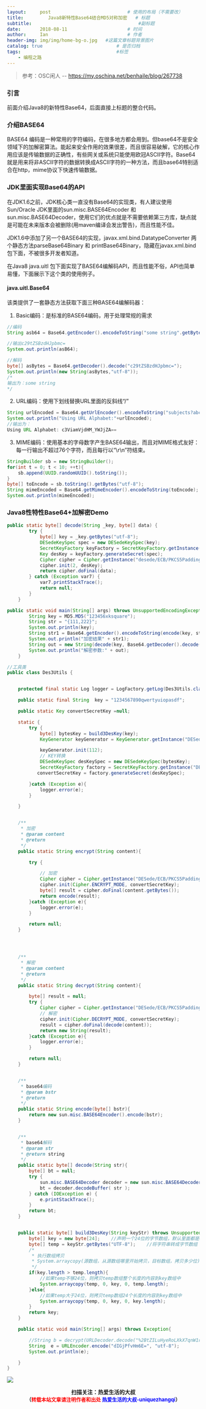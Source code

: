 ```yaml
---
layout:     post             				# 使用的布局（不需要改）
title:         Java8新特性Base64结合MD5对称加密   # 标题 
subtitle:    					  				#副标题
date:       2018-08-11  					# 时间
author:     Ian                  			# 作者
header-img: img/img/home-bg-o.jpg	#这篇文章标题背景图片
catalog: true                        	# 是否归档
tags:                              		#标签
    - 编程之路
---
```

> 参考：OSC闲人 -- <https://my.oschina.net/benhaile/blog/267738>

### 引言
前面介绍Java8的新特性Base64，后面直接上标题的整合代码。

### 介绍BASE64
BASE64 编码是一种常用的字符编码，在很多地方都会用到。但base64不是安全领域下的加解密算法。能起来安全作用的效果很差，而且很容易破解，它的核心作用应该是传输数据的正确性，有些网关或系统只能使用欧冠ASCII字符。Base64就是用来将非ASCII字符的数据转换成ASCII字符的一种方法，而且base64特别适合在http，mime协议下快速传输数据。

### JDK里面实现Base64的API
在JDK1.6之前，JDK核心类一直没有Base64的实现类，有人建议使用Sun/Oracle JDK里面的sun.misc.BASE64Encoder 和 sun.misc.BASE64Decoder，使用它们的优点就是不需要依赖第三方库，缺点就是可能在未来版本会被删除(用maven编译会发出警告)，而且性能不佳。


JDK1.6中添加了另一个BASE64的实现，javax.xml.bind.DatatypeConverter 两个静态方法parseBase64Binary 和 printBase64Binary，隐藏在javax.xml.bind 包下面，不被很多开发者知道。


在Java8 java.uitl 包下面实现了BASE64编解码API，而且性能不俗，API也简单易懂，下面展示下这个类的使用例子。

#### java.uitl.Base64
该类提供了一套静态方法获取下面三种BASE64编解码器：
1. Basic编码：是标准的BASE64编码，用于处理常规的需求

```java
//编码
String asb64 = Base64.getEncoder().encodeToString("some string".getBytes("utf-8"));

//输出c29tZSBzdHJpbmc=
System.out.println(asB64);

//解码
byte[] asBytes = Base64.getDecoder().decode("c29tZSBzdHJpbmc=");
System.out.println(new String(asBytes,"utf-8"));
/*
输出为：some string
*/
```
2. URL编码：使用下划线替换URL里面的反斜线“/”

```java
String urlEncoded = Base64.getUrlEncoder().encodeToString("subjects?abcd".getBytes("utf-8"));
System.out.println("Using URL Alphabet:"+urlEncoded);
//输出为：
Using URL Alphabet: c3ViamVjdHM_YWJjZA==
```
3. MIME编码：使用基本的字母数字产生BASE64输出，而且对MIME格式友好：每一行输出不超过76个字符，而且每行以“\r\n”符结束。

```java
StringBuilder sb = new StringBuilder();
for(int t = 0; t < 10; ++t){
    sb.append(UUID.randomUUID().toString());
}
byte[] toEncode = sb.toString().getBytes("utf-8");
String mimeEncoded = Base64.getMimeEncoder().encodeToString(toEncode);
System.out.println(mimeEncoded);
```

### Java8性特性Base64+加解密Demo
```java
public static byte[] decode(String _key, byte[] data) {
        try {
            byte[] key = _key.getBytes("utf-8");
            DESedeKeySpec spec = new DESedeKeySpec(key);
            SecretKeyFactory keyFactory = SecretKeyFactory.getInstance("desede");
            Key desKey = keyFactory.generateSecret(spec);
            Cipher cipher = Cipher.getInstance("desede/ECB/PKCS5Padding");
            cipher.init(2, desKey);
            return cipher.doFinal(data);
        } catch (Exception var7) {
            var7.printStackTrace();
            return null;
        }
    }

public static void main(String[] args) throws UnsupportedEncodingException {
        String key = MD5.MD5("123456xksquare");
        String str = "{111,222}";
        System.out.println(key);
        String str1 = Base64.getEncoder().encodeToString(encode(key, str));
        System.out.println("加密结果" + str1);
        String out = new String(decode(key, Base64.getDecoder().decode(str1.getBytes("utf-8"))), "utf-8");
        System.out.println("解密参数:" + out);
    }
```

```java
//工具类
public class Des3Utils {


    protected final static Log logger = LogFactory.getLog(Des3Utils.class);

    public static final String  key = "1234567890qwertyuiopasdf";

    public static Key convertSecretKey =null;

    static {
        try {
            byte[] bytesKey = build3DesKey(key);
            KeyGenerator keyGenerator = KeyGenerator.getInstance("DESede");

            keyGenerator.init(112);
            // KEY转换
            DESedeKeySpec desKeySpec = new DESedeKeySpec(bytesKey);
            SecretKeyFactory factory = SecretKeyFactory.getInstance("DESede");
           convertSecretKey = factory.generateSecret(desKeySpec);

        }catch (Exception e){
            logger.error(e);
        }

    }


    /**
     * 加密
     * @param content
     * @return
     */
    public static String encrypt(String content){

        try {

            // 加密
            Cipher cipher = Cipher.getInstance("DESede/ECB/PKCS5Padding");
            cipher.init(Cipher.ENCRYPT_MODE, convertSecretKey);
            byte[] result = cipher.doFinal(content.getBytes());
            return encode(result);
        }catch (Exception e){
            logger.error(e);
        }

        return null;
    }




    /**
     * 解密
     * @param content
     * @return
     */
    public static String decrypt(String content){

        byte[] result = null;
        try {
            Cipher cipher = Cipher.getInstance("DESede/ECB/PKCS5Padding");
            // 解密
            cipher.init(Cipher.DECRYPT_MODE, convertSecretKey);
            result = cipher.doFinal(decode(content));
            return new String(result);
        }catch (Exception e){
            logger.error(e);
        }

        return null;
    }


    /**
     * base64编码
     * @param bstr
     * @return
     */
    public static String encode(byte[] bstr){
        return new sun.misc.BASE64Encoder().encode(bstr);
    }


    /**
     * base64解码
     * @param str
     * @return string
     */
    public static byte[] decode(String str){
        byte[] bt = null;
        try {
            sun.misc.BASE64Decoder decoder = new sun.misc.BASE64Decoder();
            bt = decoder.decodeBuffer( str );
        } catch (IOException e) {
            e.printStackTrace();
        }
        return bt;
    }


    public static byte[] build3DesKey(String keyStr) throws UnsupportedEncodingException {
        byte[] key = new byte[24];    //声明一个24位的字节数组，默认里面都是0
        byte[] temp = keyStr.getBytes("UTF-8");    //将字符串转成字节数组
        /*
         * 执行数组拷贝
         * System.arraycopy(源数组，从源数组哪里开始拷贝，目标数组，拷贝多少位)
         */
        if(key.length > temp.length){
            //如果temp不够24位，则拷贝temp数组整个长度的内容到key数组中
            System.arraycopy(temp, 0, key, 0, temp.length);
        }else{
            //如果temp大于24位，则拷贝temp数组24个长度的内容到key数组中
            System.arraycopy(temp, 0, key, 0, key.length);
        }
        return key;
    }

    public static void main(String[] args) throws Exception{

        //String b = decrypt(URLDecoder.decode("%2BtZILuHyeRoLXkX7qnW1rrCRWfm7IOjV", "utf-8"));
        String  e = URLEncoder.encode("dIGjPfvHm6E=", "utf-8");
        System.out.println(e);

    }
}

```



![](https://ws3.sinaimg.cn/large/006tKfTcgy1fqj5aochgoj309k09kmwz.jpg)
<b><center>扫描关注：热爱生活的大叔</center>
<b><center><font size="2">（<font size="2" color="#FF0000">转载本站文章请注明作者和出处</font> <font size="2" color="#0000FF">热爱生活的大叔-uniquezhangqi</font><font size="2">）</font>
